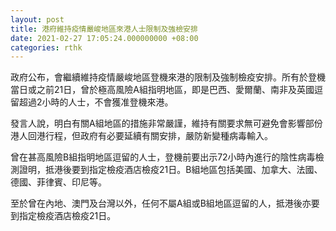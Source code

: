 ```yaml
---
layout: post
title: 港府維持疫情嚴峻地區來港人士限制及強檢安排
date: 2021-02-27 17:05:24.000000000 +08:00
categories: rthk
---
```


政府公布，會繼續維持疫情嚴峻地區登機來港的限制及強制檢疫安排。所有於登機當日或之前21日，曾於極高風險A組指明地區，即是巴西、愛爾蘭、南非及英國逗留超過2小時的人士，不會獲准登機來港。

發言人說，明白有關A組地區的措施非常嚴謹，維持有關要求無可避免會影響部份港人回港行程，但政府有必要延續有關安排，嚴防新變種病毒輸入。

曾在甚高風險B組指明地區逗留的人士，登機前要出示72小時內進行的陰性病毒檢測證明，抵港後要到指定檢疫酒店檢疫21日。B組地區包括美國、加拿大、法國、德國、菲律賓、印尼等。

至於曾在內地、澳門及台灣以外，任何不屬A組或B組地區逗留的人，抵港後亦要到指定檢疫酒店檢疫21日。
